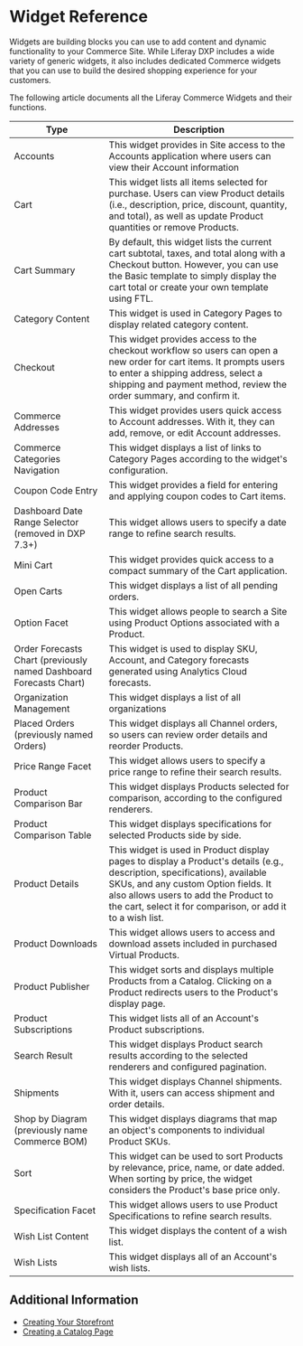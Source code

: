 # Widget Reference

Widgets are building blocks you can use to add content and dynamic functionality to your Commerce Site. While Liferay DXP includes a wide variety of generic widgets, it also includes dedicated Commerce widgets that you can use to build the desired shopping experience for your customers.

The following article documents all the Liferay Commerce Widgets and their functions.

| Type | Description |
| --- | --- |
| Accounts | This widget provides in Site access to the Accounts application where users can view their Account information |
| Cart | This widget lists all items selected for purchase. Users can view Product details (i.e., description, price, discount, quantity, and total), as well as update Product quantities or remove Products. |
| Cart Summary | By default, this widget lists the current cart subtotal, taxes, and total along with a Checkout button. However, you can use the Basic template to simply display the cart total or create your own template using FTL. |
| Category Content | This widget is used in Category Pages to display related category content. |
| Checkout | This widget provides access to the checkout workflow so users can open a new order for cart items. It prompts users to enter a shipping address, select a shipping and payment method, review the order summary, and confirm it. |
| Commerce Addresses | This widget provides users quick access to Account addresses. With it, they can add, remove, or edit Account addresses. |
| Commerce Categories Navigation | This widget displays a list of links to Category Pages according to the widget's configuration. |
| Coupon Code Entry | This widget provides a field for entering and applying coupon codes to Cart items. |
| Dashboard Date Range Selector (removed in DXP 7.3+) | This widget allows users to specify a date range to refine search results. |
| Mini Cart | This widget provides quick access to a compact summary of the Cart application. |
| Open Carts| This widget displays a list of all pending orders. |
| Option Facet | This widget allows people to search a Site using Product Options associated with a Product. |
| Order Forecasts Chart (previously named Dashboard Forecasts Chart) | This widget is used to display SKU, Account, and Category forecasts generated using Analytics Cloud forecasts. |
| Organization Management | This widget displays a list of all organizations |
| Placed Orders (previously named Orders) | This widget displays all Channel orders, so users can review order details and reorder Products. |
| Price Range Facet | This widget allows users to specify a price range to refine their search results. |
| Product Comparison Bar | This widget displays Products selected for comparison, according to the configured renderers. |
| Product Comparison Table | This widget displays specifications for selected Products side by side. |
| Product Details | This widget is used in Product display pages to display a Product's details (e.g., description, specifications), available SKUs, and any custom Option fields. It also allows users to add the Product to the cart, select it for comparison, or add it to a wish list. |
| Product Downloads | This widget allows users to access and download assets included in purchased Virtual Products. |
| Product Publisher | This widget sorts and displays multiple Products from a Catalog. Clicking on a Product redirects users to the Product's display page. |
| Product Subscriptions | This widget lists all of an Account's Product subscriptions. |
| Search Result | This widget displays Product search results according to the selected renderers and configured pagination. |
| Shipments | This widget displays Channel shipments. With it, users can access shipment and order details. |
| Shop by Diagram (previously name Commerce BOM) | This widget displays diagrams that map an object's components to individual Product SKUs. |
| Sort | This widget can be used to sort Products by relevance, price, name, or date added. When sorting by price, the widget considers the Product's base price only.  |
| Specification Facet | This widget allows users to use Product Specifications to refine search results. |
| Wish List Content | This widget displays the content of a wish list. |
| Wish Lists | This widget displays all of an Account's wish lists. |

## Additional Information

* [Creating Your Storefront](../creating-your-storefront.md)
* [Creating a Catalog Page](../creating-a-catalog-page.md)
